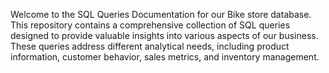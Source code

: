 Welcome to the SQL Queries Documentation for our Bike store database. 
This repository contains a comprehensive collection of SQL queries designed to provide valuable insights into various aspects of our business. 
These queries address different analytical needs, including product information, customer behavior, sales metrics, and inventory management.
